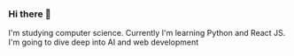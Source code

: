 ### Hi there 👋
I'm studying computer science. Currently I'm learning Python and React JS. I'm going to dive deep into AI and web development

